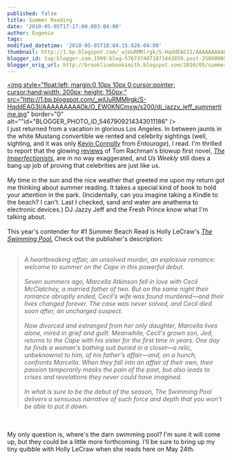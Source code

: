 ```yaml
---
published: false
title: Summer Reading
date: '2010-05-05T17:27:00.003-04:00'
author: Eugenia
tags: 
modified_datetime: '2010-05-05T18:04:15.626-04:00'
thumbnail: http://1.bp.blogspot.com/_wjUuRMMlrgk/S-HqddEAG3I/AAAAAAAAAOk/O_EW0KNCmxw/s72-c/dj_jazzy_jeff_summertime.jpg
blogger_id: tag:blogger.com,1999:blog-5767374071871443859.post-2586090529042724878
blogger_orig_url: http://brooklinebooksmith.blogspot.com/2010/05/summer-reading.html
---
```


<a onblur="try {parent.deselectBloggerImageGracefully();} catch(e) {}" href="http://1.bp.blogspot.com/_wjUuRMMlrgk/S-HqddEAG3I/AAAAAAAAAOk/O_EW0KNCmxw/s1600/dj_jazzy_jeff_summertime.jpg"><img style="float:left; margin:0 10px 10px 0;cursor:pointer; cursor:hand;width: 200px; height: 150px;" src="http://1.bp.blogspot.com/_wjUuRMMlrgk/S-HqddEAG3I/AAAAAAAAAOk/O_EW0KNCmxw/s200/dj_jazzy_jeff_summertime.jpg" border="0" alt=""id="BLOGGER_PHOTO_ID_5467909214343011186" /></a><br />I just returned from a vacation in glorious Los Angeles. In between jaunts in the white Mustang convertible we rented and celebrity sightings (well, sighting, and it was only <a href="http://en.wikipedia.org/wiki/Kevin_Connolly_(actor)">Kevin Connolly</a> from <i>Entourage</i>), I read. I'm thrilled to report that the glowing <a href="http://www.nytimes.com/2010/05/02/books/review/Buckley-t.html">reviews</a> of Tom Rachman's blowup first novel, <a href="http://www.nytimes.com/2010/05/02/books/review/Buckley-t.html"><i>The Imperfectionists,</i></a> are in no way exaggerated, and <i>Us Weekly</i> still does a bang up job of proving that celebrities are just like us.<br /><br />My time in the sun and the nice weather that greeted me upon my return got me thinking about summer reading. It takes a special kind of book to hold your attention in the park. (Incidentally, can you imagine taking a Kindle to the beach? I can't. Last I checked, sand and water are anathema to electronic devices.) DJ Jazzy Jeff and the Fresh Prince know what I'm talking about. <br /><br />This year's contender for #1 Summer Beach Read is Holly LeCraw's <a href="http://www.brooklinebooksmith-shop.com/book/9780385531931"><i>The Swimming Pool.</i></a> Check out the publisher's description:<br /><br /><blockquote><i>A heartbreaking affair, an unsolved murder, an explosive romance: welcome to summer on the Cape in this powerful debut.<br /><br />Seven summers ago, Marcella Atkinson fell in love with Cecil McClatchey, a married father of two. But on the same night their romance abruptly ended, Cecil's wife was found murdered—and their lives changed forever. The case was never solved, and Cecil died soon after, an uncharged suspect.<br /><br />Now divorced and estranged from her only daughter, Marcella lives alone, mired in grief and guilt. Meanwhile, Cecil's grown son, Jed, returns to the Cape with his sister for the first time in years. One day he finds a woman's bathing suit buried in a closet—a relic, unbeknownst to him, of his father's affair—and, on a hunch, confronts Marcella. When they fall into an affair of their own, their passion temporarily masks the pain of the past, but also leads to crises and revelations they never could have imagined.<br /><br />In what is sure to be the debut of the season, The Swimming Pool delivers a sensuous narrative of such force and depth that you won't be able to put it down.</i></blockquote><br /><br />My only question is, where's the darn swimming pool? I'm sure it will come up, but they could be a little more forthcoming. I'll be sure to bring up my tiny quibble with Holly LeCraw when she reads here on May 24th.
